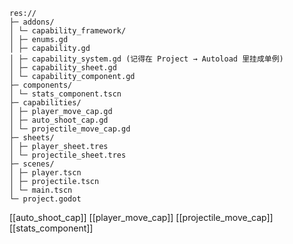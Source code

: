 ```
res://  
├─ addons/  
│ └─ capability_framework/  
│ ├─ enums.gd  
│ ├─ capability.gd  
│ ├─ capability_system.gd (记得在 Project → Autoload 里挂成单例)  
│ ├─ capability_sheet.gd  
│ └─ capability_component.gd  
├─ components/  
│ └─ stats_component.tscn  
├─ capabilities/  
│ ├─ player_move_cap.gd  
│ ├─ auto_shoot_cap.gd  
│ └─ projectile_move_cap.gd  
├─ sheets/  
│ ├─ player_sheet.tres  
│ └─ projectile_sheet.tres  
├─ scenes/  
│ ├─ player.tscn  
│ ├─ projectile.tscn  
│ └─ main.tscn  
└─ project.godot
```

[[auto_shoot_cap]]
[[player_move_cap]]
[[projectile_move_cap]]
[[stats_component]]